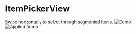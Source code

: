 # ItemPickerView
Swipe horizontally to select through segmented items. 
![Demo](https://github.com/theodore-gallao/ItemPickerView/Demos/ItemPickerView_Demo.gif)
![Applied Demo](https://github.com/theodore-gallao/ItemPickerView/Demos/ItemPickerView_Applied_Demo.gif)
